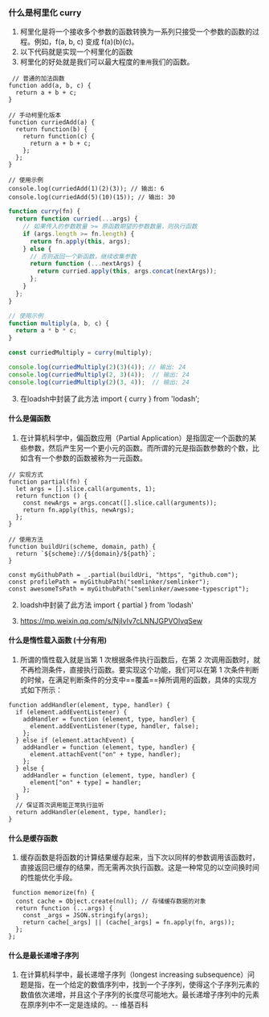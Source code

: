 ### 什么是柯里化 curry
1. 柯里化是将一个接收多个参数的函数转换为一系列只接受一个参数的函数的过程。例如，f(a, b, c) 变成 f(a)(b)(c)。
2. 以下代码就是实现一个柯里化的函数
3. 柯里化的好处就是我们可以最大程度的``重用``我们的函数。
```
 // 普通的加法函数
function add(a, b, c) {
  return a + b + c;
}

// 手动柯里化版本
function curriedAdd(a) {
  return function(b) {
    return function(c) {
      return a + b + c;
    };
  };
}

// 使用示例
console.log(curriedAdd(1)(2)(3)); // 输出: 6
console.log(curriedAdd(5)(10)(15)); // 输出: 30
```
```javascript
function curry(fn) {
  return function curried(...args) {
    // 如果传入的参数数量 >= 原函数期望的参数数量，则执行函数
    if (args.length >= fn.length) {
      return fn.apply(this, args);
    } else {
      // 否则返回一个新函数，继续收集参数
      return function (...nextArgs) {
        return curried.apply(this, args.concat(nextArgs));
      };
    }
  };
}

// 使用示例
function multiply(a, b, c) {
  return a * b * c;
}

const curriedMultiply = curry(multiply);

console.log(curriedMultiply(2)(3)(4)); // 输出: 24
console.log(curriedMultiply(2, 3)(4));  // 输出: 24
console.log(curriedMultiply(2)(3, 4));  // 输出: 24
```
3. 在loadsh中封装了此方法  import { curry } from 'lodash';
#### 什么是偏函数
1. 在计算机科学中，偏函数应用（Partial Application）是指固定一个函数的某些参数，然后产生另一个更小元的函数。而所谓的元是指函数参数的个数，比如含有一个参数的函数被称为一元函数。
```
// 实现方式
function partial(fn) {
  let args = [].slice.call(arguments, 1);
  return function () {
    const newArgs = args.concat([].slice.call(arguments));
    return fn.apply(this, newArgs);
  };
}

// 使用方法
function buildUri(scheme, domain, path) {
  return `${scheme}://${domain}/${path}`;
}

const myGithubPath = _.partial(buildUri, "https", "github.com");
const profilePath = myGithubPath("semlinker/semlinker");
const awesomeTsPath = myGithubPath("semlinker/awesome-typescript");
```
2. loadsh中封装了此方法 import { partial  } from 'lodash'

2. https://mp.weixin.qq.com/s/NjIvIv7cLNNJGPVOlvqSew
#### 什么是惰性载入函数 (十分有用)
1. 所谓的惰性载入就是当第 1 次根据条件执行函数后，在第 2 次调用函数时，就不再检测条件，直接执行函数。要实现这个功能，我们可以在第 1 次条件判断的时候，在满足判断条件的分支中==覆盖==掉所调用的函数，具体的实现方式如下所示：
```
function addHandler(element, type, handler) {
  if (element.addEventListener) {
    addHandler = function (element, type, handler) {
      element.addEventListener(type, handler, false);
    };
  } else if (element.attachEvent) {
    addHandler = function (element, type, handler) {
      element.attachEvent("on" + type, handler);
    };
  } else {
    addHandler = function (element, type, handler) {
      element["on" + type] = handler;
    };
  }
  // 保证首次调用能正常执行监听
  return addHandler(element, type, handler);
}
```
#### 什么是缓存函数
1. 缓存函数是将函数的计算结果缓存起来，当下次以同样的参数调用该函数时，直接返回已缓存的结果，而无需再次执行函数。这是一种常见的以空间换时间的性能优化手段。
```
 function memorize(fn) {
  const cache = Object.create(null); // 存储缓存数据的对象
  return function (...args) {
    const _args = JSON.stringify(args);
    return cache[_args] || (cache[_args] = fn.apply(fn, args));
  };
};
```
#### 什么是最长递增子序列
1. 在计算机科学中，最长递增子序列（longest increasing subsequence）问题是指，在一个给定的数值序列中，找到一个子序列，使得这个子序列元素的数值依次递增，并且这个子序列的长度尽可能地大。最长递增子序列中的元素在原序列中不一定是连续的。-- 维基百科

